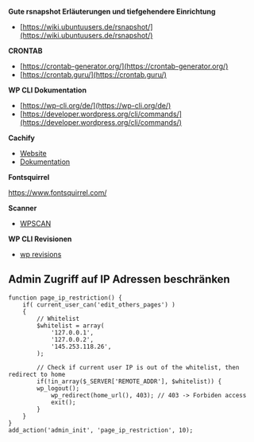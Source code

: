 **Gute rsnapshot Erläuterungen und tiefgehendere Einrichtung**

- [https://wiki.ubuntuusers.de/rsnapshot/](https://wiki.ubuntuusers.de/rsnapshot/)

**CRONTAB**
- [https://crontab-generator.org/](https://crontab-generator.org/)
- [https://crontab.guru/](https://crontab.guru/)

**WP CLI Dokumentation**

- [https://wp-cli.org/de/](https://wp-cli.org/de/)
- [https://developer.wordpress.org/cli/commands/](https://developer.wordpress.org/cli/commands/)

**Cachify**

- [Website](https://cachify.pluginkollektiv.org/de/)
- [Dokumentation](https://cachify.pluginkollektiv.org/de/documentation/)

**Fontsquirrel**

https://www.fontsquirrel.com/

**Scanner**

- [WPSCAN](https://github.com/wpscanteam/wpscan)



**WP CLI Revisionen**

- [wp revisions](https://www.liquidweb.com/kb/delete-post-revisions-using-wp-cli/)




## Admin Zugriff auf IP Adressen beschränken

    function page_ip_restriction() {
        if( current_user_can('edit_others_pages') )
        {
            // Whitelist
            $whitelist = array(
                '127.0.0.1',
                '127.0.0.2',
                '145.253.118.26',
            );

            // Check if current user IP is out of the whitelist, then redirect to home
            if(!in_array($_SERVER['REMOTE_ADDR'], $whitelist)) {
            wp_logout();
                wp_redirect(home_url(), 403); // 403 -> Forbiden access
                exit();
            }
        }
    }
    add_action('admin_init', 'page_ip_restriction', 10);
